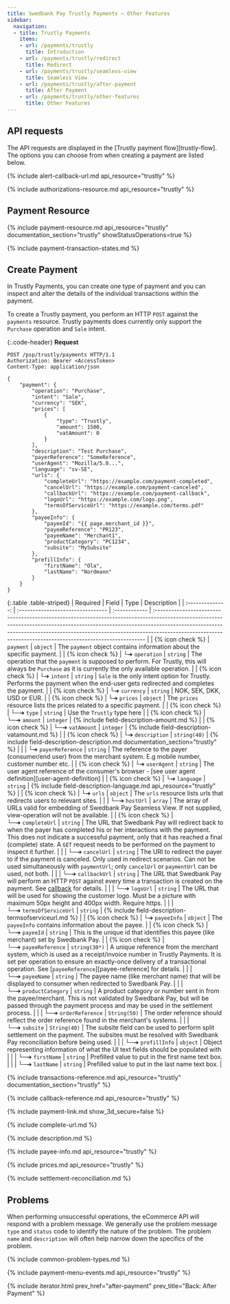 ```yaml
---
title: Swedbank Pay Trustly Payments – Other Features
sidebar:
  navigation:
  - title: Trustly Payments
    items:
    - url: /payments/trustly
      title: Introduction
    - url: /payments/trustly/redirect
      title: Redirect
    - url: /payments/trustly/seamless-view
      title: Seamless View
    - url: /payments/trustly/after-payment
      title: After Payment
    - url: /payments/trustly/other-features
      title: Other Features
---
```


## API requests

The API requests are displayed in the [Trustly payment flow][trustly-flow].
The options you can choose from when creating a payment are listed below.

{% include alert-callback-url.md api_resource="trustly" %}

{% include authorizations-resource.md api_resource="trustly" %}

## Payment Resource

{% include payment-resource.md api_resource="trustly" documentation_section="trustly"
showStatusOperations=true %}

{% include payment-transaction-states.md %}

## Create Payment

In Trustly Payments, you can create one type of payment and you can inspect and alter the details of the
individual transactions within the payment.

To create a Trustly payment, you perform an HTTP `POST` against the `payments`
resource. Trustly payments does currently only support the `Purchase` operation and `Sale` intent.

{:.code-header}
**Request**

```http
POST /psp/trustly/payments HTTP/1.1
Authorization: Bearer <AccessToken>
Content-Type: application/json

{
    "payment": {
        "operation": "Purchase",
        "intent": "Sale",
        "currency": "SEK",
        "prices": [
            {
                "type": "Trustly",
                "amount": 1500,
                "vatAmount": 0
            }
        ],
        "description": "Test Purchase",
        "payerReference": "SomeReference",
        "userAgent": "Mozilla/5.0...",
        "language": "sv-SE",
        "urls": {
            "completeUrl": "https://example.com/payment-completed",
            "cancelUrl": "https://example.com/payment-canceled",
            "callbackUrl": "https://example.com/payment-callback",
            "logoUrl": "https://example.com/logo.png",
            "termsOfServiceUrl": "https://example.com/terms.pdf"
        },
        "payeeInfo": {
            "payeeId": "{{ page.merchant_id }}",
            "payeeReference": "PR123",
            "payeeName": "Merchant1",
            "productCategory": "PC1234",
            "subsite": "MySubsite"
        },
        "prefillInfo": {
            "firstName": "Ola",
            "lastName": "Nordmann"
        }
    }
}
```

{:.table .table-striped}
|     Required     | Field                             | Type          | Description                                                                                                                                                                                                                                                                                                           |
| :--------------: | :-------------------------------- | :------------ | :-------------------------------------------------------------------------------------------------------------------------------------------------------------------------------------------------------------------------------------------------------------------------------------------------------------------- |
| {% icon check %} | `payment`                         | `object`      | The `payment` object contains information about the specific payment.                                                                                                                                                                                                                                                 |
| {% icon check %} | └➔&nbsp;`operation`               | `string`      | The operation that the `payment` is supposed to perform. For Trustly, this will always be `Purchase` as it is currently the only available operation. |
| {% icon check %} | └➔&nbsp;`intent`                  | `string`      | `Sale` is the only intent option for Trustly. Performs the payment when the end-user gets redirected and completes the payment.                                                                                                                                                               |
| {% icon check %} | └➔&nbsp;`currency`                | `string`      | NOK, SEK, DKK, USD or EUR.                                                                                                                                                                                                                                                                                            |
| {% icon check %} | └➔&nbsp;`prices`                  | `object`      | The `prices` resource lists the prices related to a specific payment.                                                                                                                                                                                                                                                 |
| {% icon check %} | └─➔&nbsp;`type`                   | `string`      | Use the `Trustly` type here                                                                                                                                                                                                                                                                                           |
| {% icon check %} | └─➔&nbsp;`amount`                 | `integer`     | {% include field-description-amount.md %}                                                                                                                                                                                                                                                                             |
| {% icon check %} | └─➔&nbsp;`vatAmount`              | `integer`     | {% include field-description-vatamount.md %}                                                                                                                                                                                                                                                                          |
| {% icon check %} | └➔&nbsp;`description`             | `string(40)`  | {% include field-description-description.md documentation_section="trustly" %}                                                                                                                                                                                                                                           |
|                  | └➔&nbsp;`payerReference`          | `string`      | The reference to the payer (consumer/end user) from the merchant system. E.g mobile number, customer number etc.                                                                                                                                                                                                      |
| {% icon check %} | └➔&nbsp;`userAgent`               | `string`      | The user agent reference of the consumer's browser - [see user agent definition][user-agent-definition]                                                                                                                                                                                                               |
| {% icon check %} | └➔&nbsp;`language`                | `string`      | {% include field-description-language.md api_resource="trustly" %}                                                                                                                                                                                                                                                                                          |
| {% icon check %} | └➔&nbsp;`urls`                    | `object`      | The `urls` resource lists urls that redirects users to relevant sites.                                                                                                                                                                                                                                                |
|                  | └─➔&nbsp;`hostUrl`                | `array`       | The array of URLs valid for embedding of Swedbank Pay Seamless View. If not supplied, view-operation will not be available.                                                                                                                                                                                            |
| {% icon check %} | └─➔&nbsp;`completeUrl`            | `string`      | The URL that Swedbank Pay will redirect back to when the payer has completed his or her interactions with the payment. This does not indicate a successful payment, only that it has reached a final (complete) state. A `GET` request needs to be performed on the payment to inspect it further.                    |
|                  | └─➔&nbsp;`cancelUrl`              | `string`      | The URI to redirect the payer to if the payment is canceled. Only used in redirect scenarios. Can not be used simultaneously with `paymentUrl`; only `cancelUrl` or `paymentUrl` can be used, not both.                                                                                                               |
|                  | └─➔&nbsp;`callbackUrl`            | `string`      | The URL that Swedbank Pay will perform an HTTP `POST` against every time a transaction is created on the payment. See [callback][callback] for details.                                                                                                                                                               |
|                  | └─➔&nbsp;`logoUrl`                | `string`      | The URL that will be used for showing the customer logo. Must be a picture with maximum 50px height and 400px width. Require https.                                                                                                                                                                                   |
|                  | └─➔&nbsp;`termsOfServiceUrl`      | `string`      | {% include field-description-termsofserviceurl.md %}                                                                                                                                                                                                                                                                  |
| {% icon check %} | └➔&nbsp;`payeeInfo`               | `object`      | The `payeeInfo` contains information about the payee.                                                                                                                                                                                                                                                                 |
| {% icon check %} | └─➔&nbsp;`payeeId`                | `string`      | This is the unique id that identifies this payee (like merchant) set by Swedbank Pay.                                                                                                                                                                                                                                 |
| {% icon check %} | └─➔&nbsp;`payeeReference`         | `string(30*)` | A unique reference from the merchant system, which is used as a receipt/invoice number in Trustly Payments. It is set per operation to ensure an exactly-once delivery of a transactional operation. See [`payeeReference`][payee-reference] for details.                                                             |
|                  | └─➔&nbsp;`payeeName`              | `string`      | The payee name (like merchant name) that will be displayed to consumer when redirected to Swedbank Pay.                                                                                                                                                                                                               |
|                  | └─➔&nbsp;`productCategory`        | `string`      | A product category or number sent in from the payee/merchant. This is not validated by Swedbank Pay, but will be passed through the payment process and may be used in the settlement process.                                                                                                                        |
|                  | └─➔&nbsp;`orderReference`         | `String(50)`  | The order reference should reflect the order reference found in the merchant's systems.                                                                                                                                                                                                                               |
|                  | └─➔&nbsp;`subsite`                | `String(40)`  | The subsite field can be used to perform split settlement on the payment. The subsites must be resolved with Swedbank Pay reconciliation before being used.                                                                                                                                                           |
|                  | └─➔&nbsp;`prefillInfo`            | `object`      | Object representing information of what the UI text fields should be populated with                                                                                                                                                                                                                                   |
|                  | └─➔&nbsp;`firstName`              | `string`      | Prefilled value to put in the first name text box.                                                                                                                                                                                                                                                                    |
|                  | └─➔&nbsp;`lastName`               | `string`      | Prefilled value to put in the last name text box.                                                                                                                                                                                                                                                                     |

{% include transactions-reference.md api_resource="trustly"
documentation_section="trustly" %}

{% include callback-reference.md api_resource="trustly" %}

{% include payment-link.md show_3d_secure=false %}

{% include complete-url.md %}

{% include description.md %}

{% include payee-info.md api_resource="trustly" %}

{% include prices.md api_resource="trustly" %}

{% include settlement-reconciliation.md %}

## Problems

When performing unsuccessful operations, the eCommerce API will respond with a
problem message. We generally use the problem message `type` and `status` code
to identify the nature of the problem. The problem `name` and `description` will
often help narrow down the specifics of the problem.

{% include common-problem-types.md %}

{% include payment-menu-events.md api_resource="trustly" %}

{% include iterator.html prev_href="after-payment" prev_title="Back: After
Payment" %}

[callback]: #callback
[cancel]: /payments/trustly/after-payment#cancellations
[financing-consumer]: #financing-consumer
[trustly-payment]: /assets/img/checkout/trustly-seamless-view.png
[recur]: #recur
[redirect]: /payments/trustly/redirect
[seamless-view]: /payments/trustly/seamless-view
[verification-flow]: #verification-flow
[verify]: #verify
